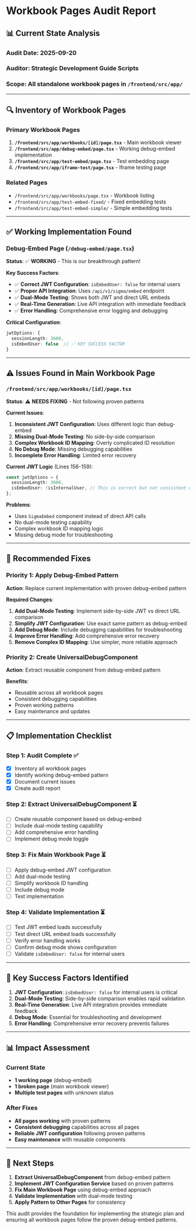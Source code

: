 # Workbook Pages Audit Report

## 📊 **Current State Analysis**

### **Audit Date**: 2025-09-20
### **Auditor**: Strategic Development Guide Scripts
### **Scope**: All standalone workbook pages in `/frontend/src/app/`

---

## 🔍 **Inventory of Workbook Pages**

### **Primary Workbook Pages**
1. **`/frontend/src/app/workbooks/[id]/page.tsx`** - Main workbook viewer
2. **`/frontend/src/app/debug-embed/page.tsx`** - Working debug-embed implementation
3. **`/frontend/src/app/test-embed/page.tsx`** - Test embedding page
4. **`/frontend/src/app/iframe-test/page.tsx`** - Iframe testing page

### **Related Pages**
- `/frontend/src/app/workbooks/page.tsx` - Workbook listing
- `/frontend/src/app/test-embed-fixed/` - Fixed embedding tests
- `/frontend/src/app/test-embed-simple/` - Simple embedding tests

---

## ✅ **Working Implementation Found**

### **Debug-Embed Page (`/debug-embed/page.tsx`)**
**Status**: ✅ **WORKING** - This is our breakthrough pattern!

**Key Success Factors**:
- ✅ **Correct JWT Configuration**: `isEmbedUser: false` for internal users
- ✅ **Proper API Integration**: Uses `/api/v1/sigma/embed` endpoint
- ✅ **Dual-Mode Testing**: Shows both JWT and direct URL embeds
- ✅ **Real-Time Generation**: Live API integration with immediate feedback
- ✅ **Error Handling**: Comprehensive error logging and debugging

**Critical Configuration**:
```typescript
jwtOptions: {
  sessionLength: 3600,
  isEmbedUser: false  // ✅ KEY SUCCESS FACTOR
}
```

---

## ⚠️ **Issues Found in Main Workbook Page**

### **`/frontend/src/app/workbooks/[id]/page.tsx`**
**Status**: ⚠️ **NEEDS FIXING** - Not following proven patterns

**Current Issues**:
1. **Inconsistent JWT Configuration**: Uses different logic than debug-embed
2. **Missing Dual-Mode Testing**: No side-by-side comparison
3. **Complex Workbook ID Mapping**: Overly complicated ID resolution
4. **No Debug Mode**: Missing debugging capabilities
5. **Incomplete Error Handling**: Limited error recovery

**Current JWT Logic** (Lines 156-159):
```typescript
const jwtOptions = {
  sessionLength: 3600,
  isEmbedUser: !isInternalUser, // This is correct but not consistent with debug-embed
};
```

**Problems**:
- Uses `SigmaEmbed` component instead of direct API calls
- No dual-mode testing capability
- Complex workbook ID mapping logic
- Missing debug mode for troubleshooting

---

## 🎯 **Recommended Fixes**

### **Priority 1: Apply Debug-Embed Pattern**
**Action**: Replace current implementation with proven debug-embed pattern

**Required Changes**:
1. **Add Dual-Mode Testing**: Implement side-by-side JWT vs direct URL comparison
2. **Simplify JWT Configuration**: Use exact same pattern as debug-embed
3. **Add Debug Mode**: Include debugging capabilities for troubleshooting
4. **Improve Error Handling**: Add comprehensive error recovery
5. **Remove Complex ID Mapping**: Use simpler, more reliable approach

### **Priority 2: Create UniversalDebugComponent**
**Action**: Extract reusable component from debug-embed pattern

**Benefits**:
- Reusable across all workbook pages
- Consistent debugging capabilities
- Proven working patterns
- Easy maintenance and updates

---

## 📋 **Implementation Checklist**

### **Step 1: Audit Complete** ✅
- [x] Inventory all workbook pages
- [x] Identify working debug-embed pattern
- [x] Document current issues
- [x] Create audit report

### **Step 2: Extract UniversalDebugComponent** ⏳
- [ ] Create reusable component based on debug-embed
- [ ] Include dual-mode testing capability
- [ ] Add comprehensive error handling
- [ ] Implement debug mode toggle

### **Step 3: Fix Main Workbook Page** ⏳
- [ ] Apply debug-embed JWT configuration
- [ ] Add dual-mode testing
- [ ] Simplify workbook ID handling
- [ ] Include debug mode
- [ ] Test implementation

### **Step 4: Validate Implementation** ⏳
- [ ] Test JWT embed loads successfully
- [ ] Test direct URL embed loads successfully
- [ ] Verify error handling works
- [ ] Confirm debug mode shows configuration
- [ ] Validate `isEmbedUser: false` for internal users

---

## 🔑 **Key Success Factors Identified**

1. **JWT Configuration**: `isEmbedUser: false` for internal users is critical
2. **Dual-Mode Testing**: Side-by-side comparison enables rapid validation
3. **Real-Time Generation**: Live API integration provides immediate feedback
4. **Debug Mode**: Essential for troubleshooting and development
5. **Error Handling**: Comprehensive error recovery prevents failures

---

## 📊 **Impact Assessment**

### **Current State**
- **1 working page** (debug-embed)
- **1 broken page** (main workbook viewer)
- **Multiple test pages** with unknown status

### **After Fixes**
- **All pages working** with proven patterns
- **Consistent debugging** capabilities across all pages
- **Reliable JWT configuration** following proven patterns
- **Easy maintenance** with reusable components

---

## 🚀 **Next Steps**

1. **Extract UniversalDebugComponent** from debug-embed pattern
2. **Implement JWT Configuration Service** based on proven patterns
3. **Fix Main Workbook Page** using debug-embed approach
4. **Validate Implementation** with dual-mode testing
5. **Apply Pattern to Other Pages** for consistency

This audit provides the foundation for implementing the strategic plan and ensuring all workbook pages follow the proven debug-embed patterns.
